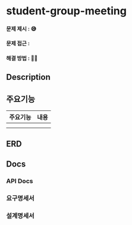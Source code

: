 # student-group-meeting
#### 문제 제시 : 😅
#### 문제 접근 :
#### 해결 방법 : 👍🏻


## Description

## 주요기능
| 주요기능  | 내용 |
| ------------- | ------------- |
|  |   |
|  |  |

## ERD

## Docs
### API Docs
### 요구명세서 
### 설계명세서
